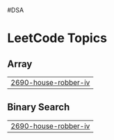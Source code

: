 #DSA

<!---LeetCode Topics Start-->
# LeetCode Topics
## Array
|  |
| ------- |
| [2690-house-robber-iv](https://github.com/Rk-2005/DSA/tree/master/2690-house-robber-iv) |
## Binary Search
|  |
| ------- |
| [2690-house-robber-iv](https://github.com/Rk-2005/DSA/tree/master/2690-house-robber-iv) |
<!---LeetCode Topics End-->